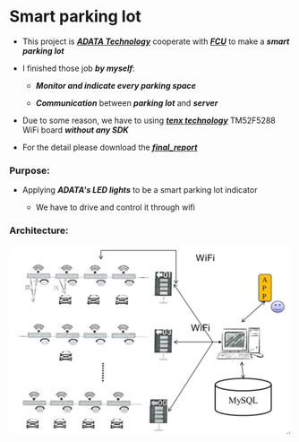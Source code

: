 # Smart parking lot

* This project is ***[ADATA Technology](https://www.adata.com/)*** cooperate with ***[FCU](http://www.fcu.edu.tw/wSite/mp?mp=1)*** to make a ***smart parking lot***

* I finished those job ***by myself***:

  * ***Monitor and indicate every parking space***
  
  * ***Communication*** between ***parking lot*** and ***server***

* Due to some reason, we have to using ***[tenx technology](https://www.tenx.com.tw/)*** TM52F5288 WiFi board ***without any SDK***

* For the detail please download the ***[final_report](https://github.com/ihunhh/Smart_parking_lot/raw/master/final_report.docx)***

### Purpose:
  
* Applying ***ADATA's LED lights*** to be a smart parking lot indicator

  * We have to drive and control it through wifi
    
### Architecture:

![Architecture](/img/architecture.jpg)

  


